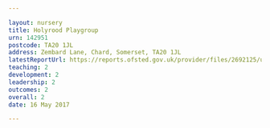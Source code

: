 ```yaml
---

layout: nursery
title: Holyrood Playgroup
urn: 142951
postcode: TA20 1JL
address: Zembard Lane, Chard, Somerset, TA20 1JL
latestReportUrl: https://reports.ofsted.gov.uk/provider/files/2692125/urn/142951.pdf
teaching: 2
development: 2
leadership: 2
outcomes: 2
overall: 2
date: 16 May 2017

---
```

